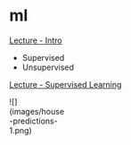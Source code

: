 # ml

[Lecture - Intro](https://www.youtube.com/watch?v=PPLop4L2eGk)
- Supervised
- Unsupervised

[Lecture - Supervised Learning](https://www.youtube.com/watch?v=bQI5uDxrFfA)

<div style="width: 100px; height: 100px">
  ![](images/house-predictions-1.png)
</div>
